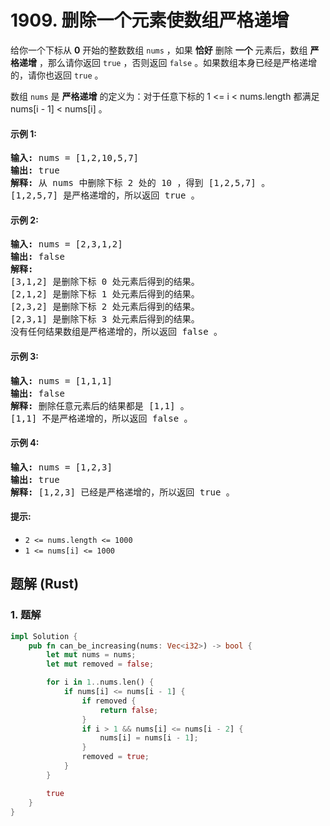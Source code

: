 # 1909. 删除一个元素使数组严格递增
给你一个下标从 **0** 开始的整数数组 `nums` ，如果 **恰好** 删除 **一个** 元素后，数组 **严格递增** ，那么请你返回 `true` ，否则返回 `false` 。如果数组本身已经是严格递增的，请你也返回 `true` 。

数组 `nums` 是 **严格递增** 的定义为：对于任意下标的 1 <= i < nums.length 都满足 nums[i - 1] < nums[i] 。

#### 示例 1:
<pre>
<strong>输入:</strong> nums = [1,2,10,5,7]
<strong>输出:</strong> true
<strong>解释:</strong> 从 nums 中删除下标 2 处的 10 ，得到 [1,2,5,7] 。
[1,2,5,7] 是严格递增的，所以返回 true 。
</pre>

#### 示例 2:
<pre>
<strong>输入:</strong> nums = [2,3,1,2]
<strong>输出:</strong> false
<strong>解释:</strong>
[3,1,2] 是删除下标 0 处元素后得到的结果。
[2,1,2] 是删除下标 1 处元素后得到的结果。
[2,3,2] 是删除下标 2 处元素后得到的结果。
[2,3,1] 是删除下标 3 处元素后得到的结果。
没有任何结果数组是严格递增的，所以返回 false 。
</pre>

#### 示例 3:
<pre>
<strong>输入:</strong> nums = [1,1,1]
<strong>输出:</strong> false
<strong>解释:</strong> 删除任意元素后的结果都是 [1,1] 。
[1,1] 不是严格递增的，所以返回 false 。
</pre>

#### 示例 4:
<pre>
<strong>输入:</strong> nums = [1,2,3]
<strong>输出:</strong> true
<strong>解释:</strong> [1,2,3] 已经是严格递增的，所以返回 true 。
</pre>

#### 提示:
* `2 <= nums.length <= 1000`
* `1 <= nums[i] <= 1000`

## 题解 (Rust)

### 1. 题解
```Rust
impl Solution {
    pub fn can_be_increasing(nums: Vec<i32>) -> bool {
        let mut nums = nums;
        let mut removed = false;

        for i in 1..nums.len() {
            if nums[i] <= nums[i - 1] {
                if removed {
                    return false;
                }
                if i > 1 && nums[i] <= nums[i - 2] {
                    nums[i] = nums[i - 1];
                }
                removed = true;
            }
        }

        true
    }
}
```
